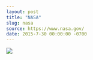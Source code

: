 ```yaml
---
layout: post
title: "NASA"
slug: nasa
source: https://www.nasa.gov/
date: 2015-7-30 00:00:00 -0700
---
```


<img src="{{ site.url }}/assets/img/screenshots/nasa.jpg">
